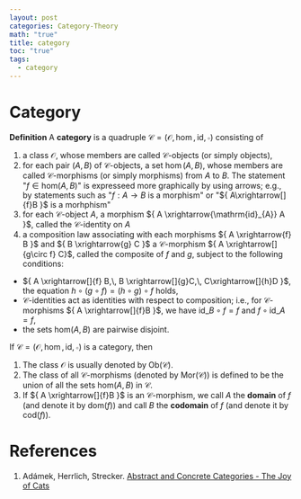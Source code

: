 ```yaml
---
layout: post
categories: Category-Theory
math: "true"
title: category
toc: "true"
tags:
  - category
---
```

# Category

**Definition** A **category** is a quadruple ${ \mathcal{C}=(\mathcal{O},\hom,\mathrm{id},\circ) }$ consisting of
1. a class ${ \mathcal{O} }$, whose members are called ${ \mathcal{C} }$-objects (or simply objects),
2. for each pair ${ (A,B) }$ of ${ \mathcal{C} }$-objects, a set ${ \hom(A,B) }$, whose members are called ${ \mathcal{C} }$-morphisms (or simply morphisms) from ${ A }$ to ${ B }$. The statement "${ f \in \mathrm{hom}(A,B) }$" is expresseed more graphically by using arrows; e.g., by statements such as "${ f: A \to B }$ is a morphism" or "${ A\xrightarrow[]{f}B }$ is a morhphism"
3. for each ${ \mathcal{C} }$-object ${ A }$, a morphism ${ A \xrightarrow{\mathrm{id}_{A}} A }$, called the ${ \mathcal{C} }$-identity on ${ A }$
4. a composition law associating with each morphisms ${ A \xrightarrow{f} B }$ and ${ B \xrightarrow{g} C }$ a ${ \mathcal{C} }$-morphism ${ A \xrightarrow[]{g\circ f} C}$, called the composite of ${ f }$ and ${ g }$, subject to the following conditions:
-  ${ A \xrightarrow[]{f} B,\, B \xrightarrow[]{g}C,\, C\xrightarrow[]{h}D }$, the equation ${ h\circ (g \circ f) = (h \circ g ) \circ f }$ holds,
- ${ \mathcal{C} }$-identities act as identities with respect to composition; i.e., for ${ \mathcal{C} }$-morphisms ${ A \xrightarrow[]{f}B }$, we have ${ \mathrm{id}\_{B} \circ f=f}$ and ${ f \circ \mathrm{id}\_{A} = f}$, 
- the sets ${ \mathrm{hom}(A,B) }$ are pairwise disjoint.

If ${ \mathcal{C}=(\mathcal{O},\hom,\mathrm{id},\circ)}$ is a category, then
1. The class ${ \mathcal{O} }$ is usually denoted by ${ \mathrm{Ob}(\mathcal{C}) }$.
2. The class of all ${ \mathcal{C} }$-morphisms (denoted by ${ \mathrm{Mor}(\mathcal{C})) }$ is defined to be the union of all the sets ${ \mathrm{hom}(A,B) }$ in ${ \mathcal{C} }$.
3. If ${ A \xrightarrow[]{f}B }$ is an ${ \mathcal{C} }$-morphism, we call ${ A }$ the **domain** of ${ f }$ (and denote it by ${ \mathrm{dom}(f) }$) and call ${ B }$ the **codomain** of ${ f }$ (and denote it by ${ \mathrm{cod}(f) }$).

# References

1. Adámek, Herrlich, Strecker. [Abstract and Concrete Categories - The Joy of Cats](http://katmat.math.uni-bremen.de/acc/)